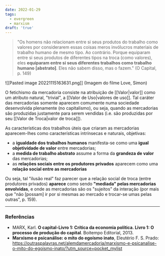 ```yaml
---
date: 2022-01-29
tags:
  - evergreen
  - marxism
draft: 'true'
---
```

> "Os homens não relacionam entre si seus produtos do trabalho como valores por considerarem essas coisas meros invólucros materiais de trabalho humano de mesmo tipo.
> Ao contrário. Porque equiparam entre si seus produtos de diferentes tipos na troca (como valores), eles **equiparam entre si seus diferentes trabalhos como trabalho humano \[abstrato\]**.
> Eles não sabem disso, mas o fazem." (O Capital, p. 149)

![[Pasted image 20221115163631.png]]
(Imagem do filme Love, Simon)


O fetichismo da mercadoria consiste na atribuição de [[Valor|valor]] como um atributo natural, "trivial", a [[Valor de Uso|valores de uso]]. Tal caráter das mercadorias somente aparecem comumente numa sociedade desenvolvida plenamente (no capitalismo), ou seja, quando as mercadorias são produzidas justamente para serem vendidas (i.e. são produzidas por seu [[Valor de Troca|valor de troca]]). 

As características dos trabalhos úteis que criaram as mercadorias aparecem-lhes como características intrínsecas e naturais, objetivas: 
- a **igualdade dos trabalhos humanos** manifesta-se como uma **igual objetividade de valor** entre mercadorias;
- a **medida de trabalho abstrato** assume a forma da **grandeza de valor** das mercadorias;
- as **relações sociais entre os produtores privados** aparecem como uma **relação social entre as mercadorias**

Ou seja, tal "ilusão real" faz parecer que a relação social de troca (entre produtores privados) **aparece** como sendo **"mediada" pelas mercadorias envolvidas**, e onde as mercadorias são os "sujeitos" da interação (por mais que "não \[possam\] ir por si mesmas ao mercado e trocar-se umas pelas outras", p. 159).

---
### Referências
- MARX, Karl. **O capital-Livro 1: Crítica da economia política. Livro 1: O processo de produção do capital**. Boitempo Editorial, 2013.
- **Marxismo e psicanálise: o mito do egoísmo inato**, Eleutério F. S. Prado: https://outraspalavras.net/alemdamercadoria/marxismo-e-psicanalise-o-mito-do-egoismo-inato/?utm_source=pocket_mylist